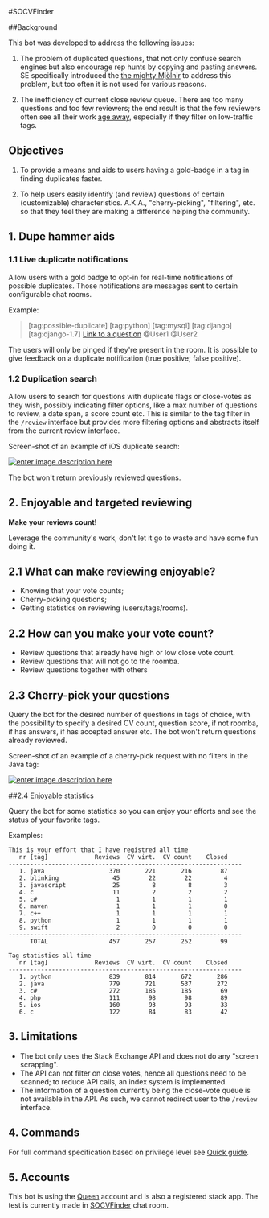 #SOCVFinder

##Background

This bot was developed to address the following issues:

1. The problem of duplicated questions, that not only confuse search engines but also encourage rep hunts by copying and pasting answers. SE specifically introduced the [the mighty Mjölnir](http://meta.stackexchange.com/questions/230865/increase-close-vote-weight-for-gold-tag-badge-holders/231212#231212) to address this problem, but too often it is not used for various reasons.

2. The inefficiency of current close review queue. There are too many questions and too few reviewers; the end result is that the few reviewers often see all their work [age away](http://meta.stackoverflow.com/questions/252584/enough-fuzzying-lets-let-everything-into-the-close-queue-and-age-out-questions), especially if they filter on low-traffic tags.

## Objectives

 1. To provide a means and aids to users having a gold-badge in a tag in finding duplicates faster.

 2. To help users easily identify (and review) questions of certain (customizable) characteristics. A.K.A., "cherry-picking", "filtering", etc. so that they feel they are making a difference helping the community.

## 1. Dupe hammer aids

### 1.1 Live duplicate notifications

Allow users with a gold badge to opt-in for real-time notifications of possible duplicates. Those notifications are messages sent to certain configurable chat rooms.

Example:
>[tag:possible-duplicate] [tag:python] [tag:mysql] [tag:django] [tag:django-1.7] [Link to a question](http://stackoverflow.com/questions/1) @User1 @User2

The users will only be pinged if they're present in the room. It is possible to give feedback on a duplicate notification (true positive; false positive).

### 1.2 Duplication search

Allow users to search for questions with duplicate flags or close-votes as they wish, possibly indicating filter options, like a max number of questions to review, a date span, a score count etc. This is similar to the tag filter in the `/review` interface but provides more filtering options and abstracts itself from the current review interface.

Screen-shot of an example of iOS duplicate search:

[![enter image description here][1]][1]

The bot won't return previously reviewed questions.

## 2. Enjoyable and targeted reviewing

**Make your reviews count!**

Leverage the community's work, don't let it go to waste and have some fun doing it.

## 2.1 What can make reviewing enjoyable?

 - Knowing that your vote counts;
 - Cherry-picking questions;
 - Getting statistics on reviewing (users/tags/rooms).

## 2.2 How can you make your vote count?
 
 - Review questions that already have high or low close vote count.
 - Review questions that will not go to the roomba.
 - Review questions together with others

## 2.3 Cherry-pick your questions

Query the bot for the desired number of questions in tags of choice, with the possibility to specify a desired CV count, question score, if not roomba, if has answers, if has accepted answer etc. The bot won't return questions already reviewed.

Screen-shot of an example of a cherry-pick request with no filters in the Java tag:

[![enter image description here][2]][2]

##2.4 Enjoyable statistics

Query the bot for some statistics so you can enjoy your efforts and see the status of your favorite tags.

Examples:

    This is your effort that I have registred all time
       nr [tag]             Reviews  CV virt.  CV count    Closed
    -----------------------------------------------------------------
       1. java                  370       221       216        87
       2. blinking               45        22        22         4
       3. javascript             25         8         8         3
       4. c                      11         2         2         2
       5. c#                      1         1         1         1
       6. maven                   1         1         1         0
       7. c++                     1         1         1         1
       8. python                  1         1         1         1
       9. swift                   2         0         0         0
    -----------------------------------------------------------------
          TOTAL                 457       257       252        99

<!-- -->

    Tag statistics all time
       nr [tag]             Reviews  CV virt.  CV count    Closed
    -----------------------------------------------------------------
       1. python                839       814       672       286
       2. java                  779       721       537       272
       3. c#                    272       185       185        69
       4. php                   111        98        98        89
       5. ios                   160        93        93        33
       6. c                     122        84        83        42

## 3. Limitations

- The bot only uses the Stack Exchange API and does not do any "screen scrapping".
- The API can not filter on close votes, hence all questions need to be scanned; to reduce API calls, an index system is implemented.
- The information of a question currently being the close-vote queue is not available in the API. As such, we cannot redirect user to the `/review` interface.

## 4. Commands

For full command specification based on privilege level see [Quick guide](https://github.com/jdd-software/SOCVFinder/blob/master/quickGuide.md).

## 5. Accounts

This bot is using the [Queen](http://stackoverflow.com/users/6294609/queen) account and is also a registered stack app. The test is currently made in [SOCVFinder](http://chat.stackoverflow.com/rooms/111347/socvfinder) chat room.


  [1]: http://i.stack.imgur.com/MrN50.png
  [2]: http://i.stack.imgur.com/X4gI8.png
